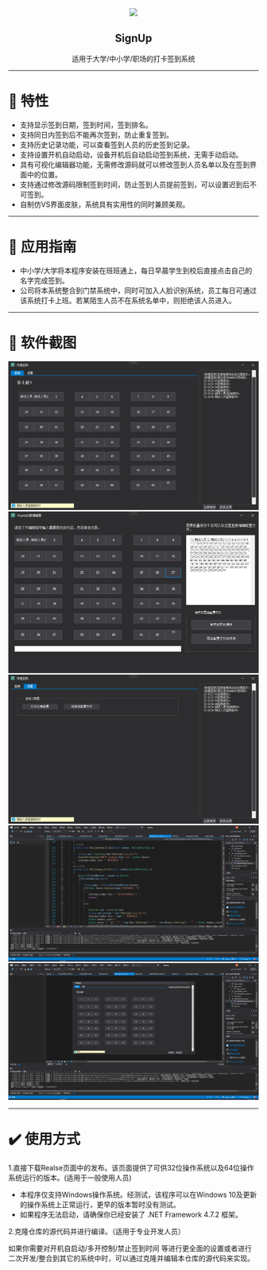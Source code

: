 <div align="center"><img src="https://github.com/bertwaver/signup/raw/main/123120195873_0s256_f_event_61_0bg.ico" height="64" weight="64"></div>
<h2 align="center">SignUp</h2>
<p align="center">适用于大学/中小学/职场的打卡签到系统</p>

-----------------------
# 👋 特性
- 支持显示签到日期，签到时间，签到排名。
- 支持同日内签到后不能再次签到，防止重复签到。
- 支持历史记录功能，可以查看签到人员的历史签到记录。
- 支持设置开机自动启动，设备开机后自动启动签到系统，无需手动启动。
- 具有可视化编辑器功能，无需修改源码就可以修改签到人员名单以及在签到界面中的位置。
- 支持通过修改源码限制签到时间，防止签到人员提前签到，可以设置迟到后不可签到。
- 自制仿VS界面皮肤，系统具有实用性的同时兼顾美观。
-----------------------
# 🧩 应用指南
- 中小学/大学将本程序安装在班班通上，每日早晨学生到校后直接点击自己的名字完成签到。
- 公司将本系统整合到门禁系统中，同时可加入人脸识别系统，员工每日可通过该系统打卡上班。若某陌生人员不在系统名单中，则拒绝该人员进入。
-----------------------
# 🌄 软件截图
<img src="https://github.com/bertwaver/signup/blob/main/pic/QQ%E6%88%AA%E5%9B%BE20240709023114.png?raw=true">
<img src="https://github.com/bertwaver/signup/blob/main/pic/QQ%E6%88%AA%E5%9B%BE202407090231334444.png?raw=true">
<img src="https://github.com/bertwaver/signup/blob/main/pic/QQ%E6%88%AA%E5%9B%BE20240709023143415151.png?raw=true">
<img src="https://github.com/bertwaver/signup/blob/main/pic/QQ%E6%88%AA%E5%9B%BE202407090232118686.png?raw=true">
<img src="https://github.com/bertwaver/signup/blob/main/pic/QQ%E6%88%AA%E5%9B%BE202407090232338685484.png?raw=true">

-----------------------
# ✔️ 使用方式
1.直接下载Realse页面中的发布。该页面提供了可供32位操作系统以及64位操作系统运行的版本。(适用于一般使用人员)
* 本程序仅支持Windows操作系统。经测试，该程序可以在Windows 10及更新的操作系统上正常运行，更早的版本暂时没有测试。
* 如果程序无法启动，请确保你已经安装了 .NET Framework 4.7.2 框架。
  
2.克隆仓库的源代码并进行编译。（适用于专业开发人员）

如果你需要对开机自启动/多开控制/禁止签到时间 等进行更全面的设置或者进行二次开发/整合到其它的系统中时，可以通过克隆并编辑本仓库的源代码来实现。
